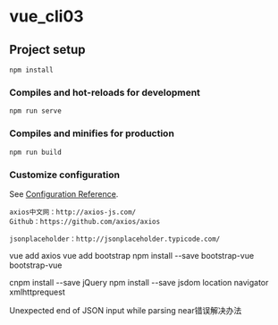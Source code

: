 # vue_cli03

## Project setup
```
npm install
```

### Compiles and hot-reloads for development
```
npm run serve
```

### Compiles and minifies for production
```
npm run build
```

### Customize configuration
See [Configuration Reference](https://cli.vuejs.org/config/).

```
axios中文网：http://axios-js.com/
Github：https://github.com/axios/axios

jsonplaceholder：http://jsonplaceholder.typicode.com/
```

vue add axios
vue add bootstrap
npm install --save bootstrap-vue bootstrap-vue

<!-- 安装jQuery -->
cnpm install --save jQuery
npm install --save jsdom location navigator xmlhttprequest

Unexpected end of JSON input while parsing near错误解决办法
